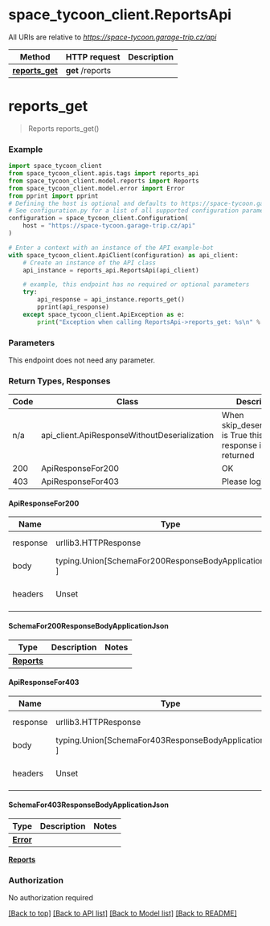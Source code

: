 # space_tycoon_client.ReportsApi

All URIs are relative to *https://space-tycoon.garage-trip.cz/api*

Method | HTTP request | Description
------------- | ------------- | -------------
[**reports_get**](ReportsApi.md#reports_get) | **get** /reports | 

# **reports_get**
> Reports reports_get()



### Example

```python
import space_tycoon_client
from space_tycoon_client.apis.tags import reports_api
from space_tycoon_client.model.reports import Reports
from space_tycoon_client.model.error import Error
from pprint import pprint
# Defining the host is optional and defaults to https://space-tycoon.garage-trip.cz/api
# See configuration.py for a list of all supported configuration parameters.
configuration = space_tycoon_client.Configuration(
    host = "https://space-tycoon.garage-trip.cz/api"
)

# Enter a context with an instance of the API example-bot
with space_tycoon_client.ApiClient(configuration) as api_client:
    # Create an instance of the API class
    api_instance = reports_api.ReportsApi(api_client)

    # example, this endpoint has no required or optional parameters
    try:
        api_response = api_instance.reports_get()
        pprint(api_response)
    except space_tycoon_client.ApiException as e:
        print("Exception when calling ReportsApi->reports_get: %s\n" % e)
```
### Parameters
This endpoint does not need any parameter.

### Return Types, Responses

Code | Class | Description
------------- | ------------- | -------------
n/a | api_client.ApiResponseWithoutDeserialization | When skip_deserialization is True this response is returned
200 | ApiResponseFor200 | OK
403 | ApiResponseFor403 | Please login again

#### ApiResponseFor200
Name | Type | Description  | Notes
------------- | ------------- | ------------- | -------------
response | urllib3.HTTPResponse | Raw response |
body | typing.Union[SchemaFor200ResponseBodyApplicationJson, ] |  |
headers | Unset | headers were not defined |

#### SchemaFor200ResponseBodyApplicationJson
Type | Description  | Notes
------------- | ------------- | -------------
[**Reports**](Reports.md) |  | 


#### ApiResponseFor403
Name | Type | Description  | Notes
------------- | ------------- | ------------- | -------------
response | urllib3.HTTPResponse | Raw response |
body | typing.Union[SchemaFor403ResponseBodyApplicationJson, ] |  |
headers | Unset | headers were not defined |

#### SchemaFor403ResponseBodyApplicationJson
Type | Description  | Notes
------------- | ------------- | -------------
[**Error**](Error.md) |  | 



[**Reports**](Reports.md)

### Authorization

No authorization required

[[Back to top]](#) [[Back to API list]](../README.md#documentation-for-api-endpoints) [[Back to Model list]](../README.md#documentation-for-models) [[Back to README]](../README.md)

